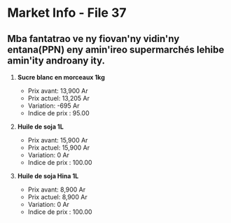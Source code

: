 # Market Info - File 37

## Mba fantatrao ve ny fiovan'ny vidin'ny entana(PPN) eny amin'ireo supermarchés lehibe amin'ity androany ity.

1. **Sucre blanc en morceaux 1kg**
   - Prix avant: 13,900 Ar
   - Prix actuel: 13,205 Ar
   - Variation: -695 Ar
   - Indice de prix : 95.00

2. **Huile de soja 1L**
   - Prix avant: 15,900 Ar
   - Prix actuel: 15,900 Ar
   - Variation: 0 Ar
   - Indice de prix : 100.00

3. **Huile de soja Hina 1L**
   - Prix avant: 8,900 Ar
   - Prix actuel: 8,900 Ar
   - Variation: 0 Ar
   - Indice de prix : 100.00

